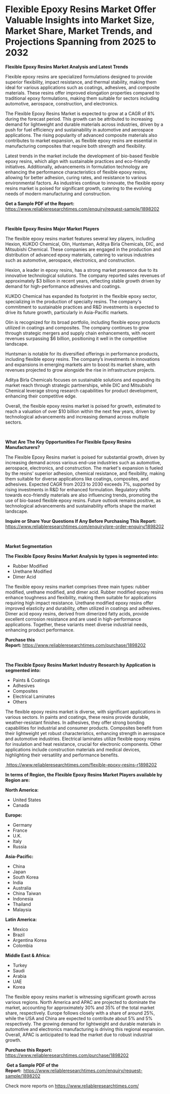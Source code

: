 <p><h1>Flexible Epoxy Resins Market Offer Valuable Insights into Market Size, Market Share, Market Trends, and Projections Spanning from 2025 to 2032</h1></p><p><strong>Flexible Epoxy Resins Market Analysis and Latest Trends</strong></p>
<p><p>Flexible epoxy resins are specialized formulations designed to provide superior flexibility, impact resistance, and thermal stability, making them ideal for various applications such as coatings, adhesives, and composite materials. These resins offer improved elongation properties compared to traditional epoxy formulations, making them suitable for sectors including automotive, aerospace, construction, and electronics.</p><p>The Flexible Epoxy Resins Market is expected to grow at a CAGR of 8% during the forecast period. This growth can be attributed to increasing demand for lightweight and durable materials across industries, driven by a push for fuel efficiency and sustainability in automotive and aerospace applications. The rising popularity of advanced composite materials also contributes to market expansion, as flexible epoxy resins are essential in manufacturing composites that require both strength and flexibility.</p><p>Latest trends in the market include the development of bio-based flexible epoxy resins, which align with sustainable practices and eco-friendly initiatives. Additionally, advancements in formulation technology are enhancing the performance characteristics of flexible epoxy resins, allowing for better adhesion, curing rates, and resistance to various environmental factors. As industries continue to innovate, the flexible epoxy resins market is poised for significant growth, catering to the evolving needs of modern manufacturing and construction.</p></p>
<p><strong>Get a Sample PDF of the Report:&nbsp;</strong> <a href="https://www.reliableresearchtimes.com/enquiry/request-sample/1898202?utm_campaign=2007&utm_medium=2&utm_source=Github&utm_content=ia&utm_term=31032025&utm_id=flexible-epoxy-resins">https://www.reliableresearchtimes.com/enquiry/request-sample/1898202</a></p>
<p>&nbsp;</p>
<p><strong>Flexible Epoxy Resins Major Market Players</strong></p>
<p><p>The flexible epoxy resins market features several key players, including Hexion, KUKDO Chemical, Olin, Huntsman, Aditya Birla Chemicals, DIC, and Mitsubishi Chemical. These companies are engaged in the production and distribution of advanced epoxy materials, catering to various industries such as automotive, aerospace, electronics, and construction.</p><p>Hexion, a leader in epoxy resins, has a strong market presence due to its innovative technological solutions. The company reported sales revenues of approximately $3 billion in recent years, reflecting stable growth driven by demand for high-performance adhesives and coatings.</p><p>KUKDO Chemical has expanded its footprint in the flexible epoxy sector, specializing in the production of specialty resins. The company's commitment to sustainable practices and R&D investments is expected to drive its future growth, particularly in Asia-Pacific markets.</p><p>Olin is recognized for its broad portfolio, including flexible epoxy products utilized in coatings and composites. The company continues to grow through strategic mergers and supply chain enhancements, with recent revenues surpassing $6 billion, positioning it well in the competitive landscape.</p><p>Huntsman is notable for its diversified offerings in performance products, including flexible epoxy resins. The company’s investments in innovations and expansions in emerging markets aim to boost its market share, with revenues projected to grow alongside the rise in infrastructure projects.</p><p>Aditya Birla Chemicals focuses on sustainable solutions and expanding its market reach through strategic partnerships, while DIC and Mitsubishi Chemical leverage strong research capabilities for product development, enhancing their competitive edge.</p><p>Overall, the flexible epoxy resins market is poised for growth, estimated to reach a valuation of over $10 billion within the next few years, driven by technological advancements and increasing demand across multiple sectors.</p></p>
<p>&nbsp;</p>
<p><strong>What Are The Key Opportunities For Flexible Epoxy Resins Manufacturers?</strong></p>
<p><p>The Flexible Epoxy Resins market is poised for substantial growth, driven by increasing demand across various end-use industries such as automotive, aerospace, electronics, and construction. The market's expansion is fueled by the resins' superior adhesion, chemical resistance, and flexibility, making them suitable for diverse applications like coatings, composites, and adhesives. Expected CAGR from 2023 to 2030 exceeds 7%, supported by rising investments in R&D for enhanced formulation. Regulatory shifts towards eco-friendly materials are also influencing trends, promoting the use of bio-based flexible epoxy resins. Future outlook remains positive, as technological advancements and sustainability efforts shape the market landscape.</p></p>
<p><strong>Inquire or Share Your Questions If Any Before Purchasing This Report:</strong> <a href="https://www.reliableresearchtimes.com/enquiry/pre-order-enquiry/1898202?utm_campaign=2007&utm_medium=2&utm_source=Github&utm_content=ia&utm_term=31032025&utm_id=flexible-epoxy-resins">https://www.reliableresearchtimes.com/enquiry/pre-order-enquiry/1898202</a></p>
<p>&nbsp;</p>
<p><strong>Market Segmentation</strong></p>
<p><strong>The Flexible Epoxy Resins Market Analysis by types is segmented into:</strong></p>
<p><ul><li>Rubber Modified</li><li>Urethane Modified</li><li>Dimer Acid</li></ul></p>
<p><p>The flexible epoxy resins market comprises three main types: rubber modified, urethane modified, and dimer acid. Rubber modified epoxy resins enhance toughness and flexibility, making them suitable for applications requiring high impact resistance. Urethane modified epoxy resins offer improved elasticity and durability, often utilized in coatings and adhesives. Dimer acid epoxy resins, derived from dimerized fatty acids, provide excellent corrosion resistance and are used in high-performance applications. Together, these variants meet diverse industrial needs, enhancing product performance.</p></p>
<p><strong>Purchase this Report:&nbsp;</strong><a href="https://www.reliableresearchtimes.com/purchase/1898202?utm_campaign=2007&utm_medium=2&utm_source=Github&utm_content=ia&utm_term=31032025&utm_id=flexible-epoxy-resins">https://www.reliableresearchtimes.com/purchase/1898202</a></p>
<p>&nbsp;</p>
<p><strong>The Flexible Epoxy Resins Market Industry Research by Application is segmented into:</strong></p>
<p><ul><li>Paints & Coatings</li><li>Adhesives</li><li>Composites</li><li>Electrical Laminates</li><li>Others</li></ul></p>
<p><p>The flexible epoxy resins market is diverse, with significant applications in various sectors. In paints and coatings, these resins provide durable, weather-resistant finishes. In adhesives, they offer strong bonding capabilities for industrial and consumer products. Composites benefit from their lightweight yet robust characteristics, enhancing strength in aerospace and automotive industries. Electrical laminates utilize flexible epoxy resins for insulation and heat resistance, crucial for electronic components. Other applications include construction materials and medical devices, highlighting their versatility and performance benefits.</p></p>
<p><a href="https://www.reliableresearchtimes.com/flexible-epoxy-resins-r1898202?utm_campaign=2007&utm_medium=2&utm_source=Github&utm_content=ia&utm_term=31032025&utm_id=flexible-epoxy-resins">&nbsp;https://www.reliableresearchtimes.com/flexible-epoxy-resins-r1898202</a></p>
<p><strong>In terms of Region, the Flexible Epoxy Resins Market Players available by Region are:</strong></p>
<p>
    <p> <strong> North America: </strong>
        <ul>
            <li>United States</li>
            <li>Canada</li>
        </ul>
        </p> 
    <p> <strong> Europe: </strong>
        <ul>
            <li>Germany</li>
            <li>France</li>
            <li>U.K.</li>
            <li>Italy</li>
            <li>Russia</li>
        </ul>
        </p> 
    <p> <strong> Asia-Pacific: </strong>
        <ul>
            <li>China</li>
            <li>Japan</li>
            <li>South Korea</li>
            <li>India</li>
            <li>Australia</li>
            <li>China Taiwan</li>
            <li>Indonesia</li>
            <li>Thailand</li>
            <li>Malaysia</li>
        </ul>
        </p> 
    <p> <strong> Latin America: </strong>
        <ul>
            <li>Mexico</li>
            <li>Brazil</li>
            <li>Argentina Korea</li>
            <li>Colombia</li>
        </ul>
        </p> 
    <p> <strong> Middle East & Africa: </strong>
        <ul>
            <li>Turkey</li>
            <li>Saudi</li>
            <li>Arabia</li>
            <li>UAE</li>
            <li>Korea</li>
        </ul>
    </p>
    </p>
<p><p>The flexible epoxy resins market is witnessing significant growth across various regions. North America and APAC are projected to dominate the market, accounting for approximately 30% and 35% of the total market share, respectively. Europe follows closely with a share of around 25%, while the USA and China are expected to contribute about 5% and 5% respectively. The growing demand for lightweight and durable materials in automotive and electronics manufacturing is driving this regional expansion. Overall, APAC is anticipated to lead the market due to robust industrial growth.</p></p>
<p><strong>Purchase this Report: </strong><a href="https://www.reliableresearchtimes.com/purchase/1898202?utm_campaign=2007&utm_medium=2&utm_source=Github&utm_content=ia&utm_term=31032025&utm_id=flexible-epoxy-resins">https://www.reliableresearchtimes.com/purchase/1898202</a></p>
<p>&nbsp;<strong>Get a Sample PDF of the Report:&nbsp;&nbsp;</strong><a href="https://www.reliableresearchtimes.com/enquiry/request-sample/1898202?utm_campaign=2007&utm_medium=2&utm_source=Github&utm_content=ia&utm_term=31032025&utm_id=flexible-epoxy-resins">https://www.reliableresearchtimes.com/enquiry/request-sample/1898202</a></p>
<p><strong></strong></p>
<p>Check more reports on <a href="https://www.reliableresearchtimes.com/?utm_campaign=2007&utm_medium=2&utm_source=Github&utm_content=ia&utm_term=31032025&utm_id=flexible-epoxy-resins">https://www.reliableresearchtimes.com/</a></p>